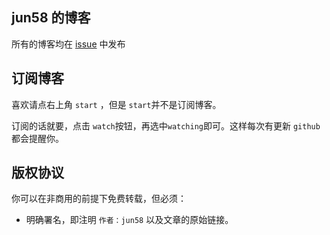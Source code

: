 ## jun58 的博客

所有的博客均在 [issue](https://github.com/jun58/blog/issues) 中发布
    
## 订阅博客

喜欢请点右上角 `start` ，但是 `start`并不是订阅博客。

订阅的话就要，点击 `watch`按钮，再选中`watching`即可。这样每次有更新 `github`都会提醒你。

## 版权协议

你可以在非商用的前提下免费转载，但必须：

- 明确署名，即注明 `作者：jun58` 以及文章的原始链接。